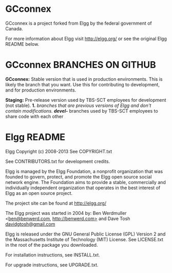 <h1>GCconnex</h1>
GCconnex is a project forked from Elgg by the federal government of Canada.

For more information about Elgg visit http://elgg.org/ or see the original Elgg
README below.


<h1>GCconnex BRANCHES ON GITHUB</h1>

<strong>GCconnex:</strong> Stable version that is used in production environments. This is
likely the branch that you want. Use this for contributing to development, and
for production environments.

<strong>Staging:</strong> Pre-release version used by TBS-SCT employees for development (not stable).
<strong>1.*</strong> branches that are previous versions of Elgg and don't contain modifications.
<strong>devel-*</strong> branches used by TBS-SCT employees to share code with each other




<h1>Elgg README</h1>

Elgg
Copyright (c) 2008-2013 See COPYRIGHT.txt

See CONTRIBUTORS.txt for development credits.

Elgg is managed by the Elgg Foundation, a nonprofit organization that was
founded to govern, protect, and promote the Elgg open source social network
engine.  The Foundation aims to provide a stable, commercially and
individually independent organization that operates in the best interest of Elgg
as an open source project.

The project site can be found at http://elgg.org/

The Elgg project was started in 2004 by:
Ben Werdmuller <ben@benwerd.com, http://benwerd.com> and
Dave Tosh <davidgtosh@gmail.com>

Elgg is released under the GNU General Public License (GPL) Version 2 and the
Massachusetts Institute of Technology (MIT) License. See LICENSE.txt 
in the root of the package you downloaded.

For installation instructions, see INSTALL.txt.

For upgrade instructions, see UPGRADE.txt.
